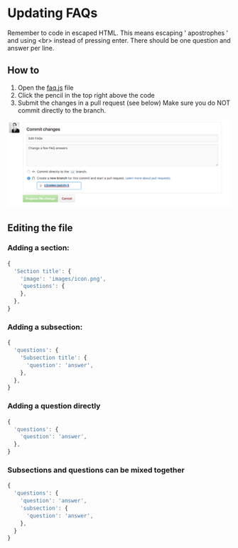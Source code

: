 # Updating FAQs

Remember to code in escaped HTML. This means escaping \' apostrophes \' and using &lt;br&gt; instead of
pressing enter. There should be one question and answer per line.

## How to
1. Open the [faq.js](../app/faq.js) file
1. Click the pencil in the top right above the code
1. Submit the changes in a pull request (see below) Make sure you do NOT commit directly to the branch.

![PR instructions](images/create-pr.png)

## Editing the file

### Adding a section:

```js
{
  'Section title': {
    'image': 'images/icon.png',
    'questions': {
    },
  },
}
```

### Adding a subsection:

```js
{
  'questions': {
    'Subsection title': {
      'question': 'answer',
    },
  },
}
```

### Adding a question directly

```js
{
  'questions': {
    'question': 'answer',
  },
}
```

### Subsections and questions can be mixed together

```js
{
  'questions': {
    'question': 'answer',
    'subsection': {
      'question': 'answer',
    },
  }
}
```
